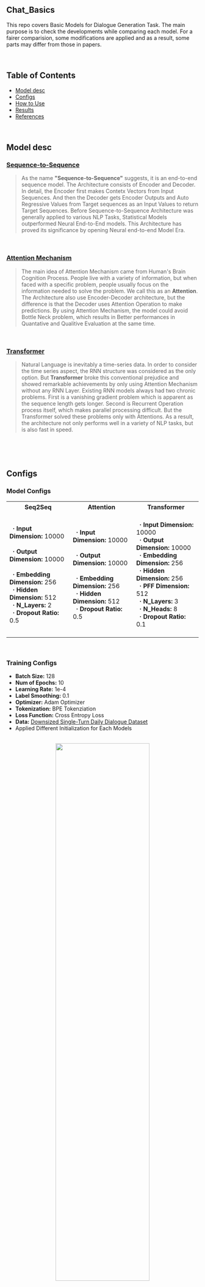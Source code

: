 ## Chat_Basics
This repo covers Basic Models for Dialogue Generation Task.
The main purpose is to check the developments while comparing each model.
For a fairer comparision, some modifications are applied and as a result, some parts may differ from those in papers.

<br>

## Table of Contents
  * [Model desc](#model-desc)
  * [Configs](#configs)
  * [How to Use](#how-to-use)
  * [Results](#results)
  * [References](#references)

<br>


## Model desc

### [Sequence-to-Sequence](https://arxiv.org/abs/1409.3215)
> As the name **"Sequence-to-Sequence"** suggests, it is an end-to-end sequence model.
The Architecture consists of Encoder and Decoder. In detail, the Encoder first makes Contetx Vectors from Input Sequences. 
And then the Decoder gets Encoder Outputs and Auto Regressive Values from Target sequences as an Input Values to return Target Sequences.
Before Sequence-to-Sequence Architecture was generally applied to various NLP Tasks, Statistical Models outperformed Neural End-to-End models.
This Architecture has proved its significance by opening Neural end-to-end Model Era.

<br>

### [Attention Mechanism](https://arxiv.org/abs/1409.0473)
> The main idea of Attention Mechanism came from Human's Brain Cognition Process.
People live with a variety of information, but when faced with a specific problem, people usually focus on the information needed to solve the problem. We call this as an **Attention**.
The Architecture also use Encoder-Decoder architecture, but the difference is that the Decoder uses Attention Operation to make predictions.
By using Attention Mechanism, the model could avoid Bottle Neck problem, which results in Better performances in Quantative and Qualitive Evaluation at the same time.

<br>


### [Transformer](https://arxiv.org/abs/1706.03762)
> Natural Language is inevitably a time-series data. In order to consider the time series aspect, the RNN structure was considered as the only option.
But **Transformer** broke this conventional prejudice and showed remarkable achievements by only using Attention Mechanism without any RNN Layer.
Existing RNN models always had two chronic problems. First is a vanishing gradient problem which is apparent as the sequence length gets longer. Second is Recurrent Operation process itself, which makes parallel processing difficult.
But the Transformer solved these problems only with Attentions. As a result, the architecture not only performs well in a variety of NLP tasks, but is also fast in speed.

<br>


<br>
<br>

## Configs
### Model Configs

<table>
  <tr>
    <th>Seq2Seq</th>
    <th>Attention</th>
    <th>Transformer</th>
  </tr>
  <tr>
    <td>
      <strong>&nbsp; &centerdot; Input Dimension:</strong> 10000 &nbsp;<br> 
      <strong>&nbsp; &centerdot; Output Dimension:</strong> 10000 &nbsp;<br> 
      <strong>&nbsp; &centerdot; Embedding Dimension:</strong> 256 &nbsp;<br> 
      <strong>&nbsp; &centerdot; Hidden Dimension:</strong> 512 &nbsp;<br> 
      <strong>&nbsp; &centerdot; N_Layers:</strong> 2 &nbsp;<br> 
      <strong>&nbsp; &centerdot; Dropout Ratio:</strong> 0.5 &nbsp;
    </td>
    <td>
      <strong>&nbsp; &centerdot; Input Dimension:</strong> 10000 &nbsp;<br> 
      <strong>&nbsp; &centerdot; Output Dimension:</strong> 10000 &nbsp;<br> 
      <strong>&nbsp; &centerdot; Embedding Dimension:</strong> 256 &nbsp;<br> 
      <strong>&nbsp; &centerdot; Hidden Dimension:</strong> 512 &nbsp;<br> 
      <strong>&nbsp; &centerdot; Dropout Ratio:</strong> 0.5 &nbsp;
    </td>
    <td>
      <br>
      <strong>&nbsp; &centerdot; Input Dimension:</strong> 10000 &nbsp;<br> 
      <strong>&nbsp; &centerdot; Output Dimension:</strong> 10000 &nbsp;<br> 
      <strong>&nbsp; &centerdot; Embedding Dimension:</strong> 256 &nbsp;<br> 
      <strong>&nbsp; &centerdot; Hidden Dimension:</strong> 256 &nbsp;<br> 
      <strong>&nbsp; &centerdot; PFF Dimension:</strong> 512 &nbsp;<br> 
      <strong>&nbsp; &centerdot; N_Layers:</strong> 3 &nbsp;<br> 
      <strong>&nbsp; &centerdot; N_Heads:</strong> 8 &nbsp;<br> 
      <strong>&nbsp; &centerdot; Dropout Ratio:</strong> 0.1 &nbsp;<br>
      <br>
    </td>
  </tr>
</table>

<br>

### Training Configs

* **Batch Size:** 128
* **Num of Epochs:** 10
* **Learning Rate:** 1e-4
* **Label Smoothing:** 0.1
* **Optimizer:** Adam Optimizer
* **Tokenization:** BPE Tokenziation
* **Loss Function:** Cross Entropy Loss
* **Data:** [Downsized Single-Turn Daily Dialogue Dataset](https://github.com/moon23k/NLP_datasets#dialogue)
* Applied Different Initialization for Each Models

<br>

<center>
  <img src="https://user-images.githubusercontent.com/71929682/168110116-374d3ac9-48d6-41e3-a2ce-d216f2e76422.png" width="70%" height="60%">
</center>


<br>
<br>

## How to Use
**First clone git repo in your env**
```
git clone https://github.com/moon23k/NMT_Basic
```

<br>

**Download and Process Dataset by the code below**
```
cd NMT_Basic
bash prepare_data.sh
```

<br>

**Train models with "train.py" file (scheduler is optional)**
```
python3 train.py -model ['seq2seq', 'attention', 'transformer'] -scheduler ['constant', 'noam', 'cosine_annealing_warm', 'exponential', 'step']
```

<br>

**Test trained models with "test.py" file**
```
python3 test.py -model ['seq2seq', 'attention', 'transformer']
```

<br>

**Test with user input sentence via trained models**
```
python3 inference.py -model ['seq2seq', 'attention', 'transformer']
```


<br>
<br>


## Results

**Loss**

<br>

**PPL**

<br>

**BLEU**

<br>
<br>

## References
* Sequence to Sequence Learning with Neural Networks
* Neural Machine Translation by Jointly Learning to Align and Translate
* Attention is all you need
